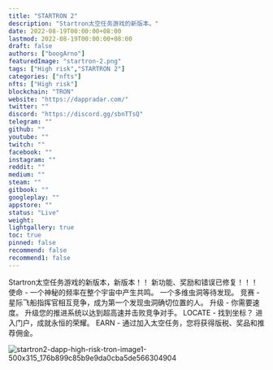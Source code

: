 ```yaml
---
title: "STARTRON 2"
description: "Startron太空任务游戏的新版本。"
date: 2022-08-19T00:00:00+08:00
lastmod: 2022-08-19T00:00:00+08:00
draft: false
authors: ["boogArno"]
featuredImage: "startron-2.png"
tags: ["High risk","STARTRON 2"]
categories: ["nfts"]
nfts: ["High risk"]
blockchain: "TRON"
website: "https://dappradar.com/"
twitter: ""
discord: "https://discord.gg/sbnTTsQ"
telegram: ""
github: ""
youtube: ""
twitch: ""
facebook: ""
instagram: ""
reddit: ""
medium: ""
steam: ""
gitbook: ""
googleplay: ""
appstore: ""
status: "Live"
weight: 
lightgallery: true
toc: true
pinned: false
recommend: false
recommend1: false
---
```

Startron太空任务游戏的新版本，新版本！！ 新功能、奖励和错误已修复！！！
使命 - 一个神秘的频率在整个宇宙中产生共鸣。 一个多维虫洞等待发现。 竞赛 - 星际飞船指挥官相互竞争，成为第一个发现虫洞确切位置的人。 升级 - 你需要速度。 升级您的推进系统以达到超高速并击败竞争对手。 LOCATE - 找到坐标？ 进入门户，成就永恒的荣耀。 EARN - 通过加入太空任务，您将获得版税、奖品和推荐佣金。

![startron2-dapp-high-risk-tron-image1-500x315_176b899c85b9e9da0cba5de566304904](\startron2-dapp-high-risk-tron-image1-500x315_176b899c85b9e9da0cba5de566304904.png)